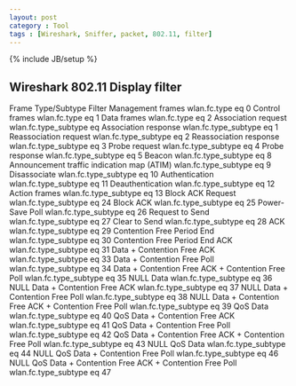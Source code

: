 ```yaml
---
layout: post
category : Tool
tags : [Wireshark, Sniffer, packet, 802.11, filter]
---
```

{% include JB/setup %}

Wireshark 802.11 Display filter
-----
Frame Type/Subtype                                          Filter
Management frames                                           wlan.fc.type eq 0
Control frames                                              wlan.fc.type eq 1
Data frames                                                 wlan.fc.type eq 2
Association request                                         wlan.fc.type_subtype eq
Association response                                        wlan.fc.type_subtype eq 1
Reassociation request                                       wlan.fc.type_subtype eq 2
Reassociation response                                      wlan.fc.type_subtype eq 3
Probe request                                               wlan.fc.type_subtype eq 4
Probe response                                              wlan.fc.type_subtype eq 5
Beacon                                                      wlan.fc.type_subtype eq 8
Announcement traffic indication map (ATIM)                  wlan.fc.type_subtype eq 9
Disassociate                                                wlan.fc.type_subtype eq 10
Authentication                                              wlan.fc.type_subtype eq 11
Deauthentication                                            wlan.fc.type_subtype eq 12
Action frames                                               wlan.fc.type_subtype eq 13
Block ACK Request                                           wlan.fc.type_subtype eq 24
Block ACK                                                   wlan.fc.type_subtype eq 25
Power-Save Poll                                             wlan.fc.type_subtype eq 26
Request to Send                                             wlan.fc.type_subtype eq 27
Clear to Send                                               wlan.fc.type_subtype eq 28
ACK                                                         wlan.fc.type_subtype eq 29
Contention Free Period End                                  wlan.fc.type_subtype eq 30
Contention Free Period End ACK                              wlan.fc.type_subtype eq 31
Data + Contention Free ACK                                  wlan.fc.type_subtype eq 33
Data + Contention Free Poll                                 wlan.fc.type_subtype eq 34
Data + Contention Free ACK + Contention Free Poll           wlan.fc.type_subtype eq 35
NULL Data                                                   wlan.fc.type_subtype eq 36
NULL Data + Contention Free ACK                             wlan.fc.type_subtype eq 37
NULL Data + Contention Free Poll                            wlan.fc.type_subtype eq 38
NULL Data + Contention Free ACK + Contention Free Poll      wlan.fc.type_subtype eq 39
QoS Data                                                    wlan.fc.type_subtype eq 40
QoS Data + Contention Free ACK                              wlan.fc.type_subtype eq 41
QoS Data + Contention Free Poll                             wlan.fc.type_subtype eq 42
QoS Data + Contention Free ACK + Contention Free Poll       wlan.fc.type_subtype eq 43
NULL QoS Data                                               wlan.fc.type_subtype eq 44
NULL QoS Data + Contention Free Poll                        wlan.fc.type_subtype eq 46
NULL QoS Data + Contention Free ACK + Contention Free Poll  wlan.fc.type_subtype eq 47
